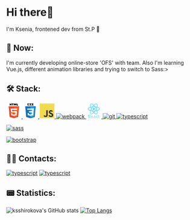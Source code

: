 # Hi there👋

I'm Ksenia, frontened dev from St.P 👋


## 📅 Now:

I'm currently developing online-store 'OFS' with team. Also I'm learning Vue.js, different animation libraries and trying to switch to Sass:>

## 🛠️ Stack:
<p>
    <a href="https://www.w3.org/html/" target="_blank"> <img src="https://raw.githubusercontent.com/devicons/devicon/master/icons/html5/html5-original-wordmark.svg" alt="html5" width="40" height="40"/> </a>
    <a href="https://www.w3schools.com/css/" target="_blank"> <img src="https://raw.githubusercontent.com/devicons/devicon/master/icons/css3/css3-original-wordmark.svg" alt="css3" width="40" height="40"/> </a>
    <a href="https://developer.mozilla.org/en-US/docs/Web/JavaScript" target="_blank"> <img src="https://raw.githubusercontent.com/devicons/devicon/master/icons/javascript/javascript-original.svg" alt="javascript" width="40" height="40"/> </a>
<a href="https://webpack.js.org/" target="_blank"> <img src="https://www.vectorlogo.zone/logos/js_webpack/js_webpack-icon.svg" alt="webpack" width="40" height="40"/> </a>
<a href="https://reactjs.org/" target="_blank"> <img src="https://raw.githubusercontent.com/devicons/devicon/master/icons/react/react-original-wordmark.svg" alt="react" width="40" height="40"/> </a>
<a href="https://git-scm.com/" target="_blank"> <img src="https://www.vectorlogo.zone/logos/git-scm/git-scm-icon.svg" alt="git" width="40" height="40"/> </a>
<a href="https://www.typescriptlang.org/" title="TypeScript"><img src="https://www.vectorlogo.zone/logos/typescriptlang/typescriptlang-icon.svg" alt="typescript" width="40" height="40" /></a>
</p>
<a href="https://sass-scss.ru" title="saas"><img src="https://www.vectorlogo.zone/logos/sass-lang/sass-lang-icon.svg" alt="sass" width="40" height="40" /></a>
</p>
<a href="https://getbootstrap.com" title="bootstrap"><img src="https://www.vectorlogo.zone/logos/getbootstrap/getbootstrap-icon.svg" alt="bootstrap" width="40" height="40" /></a>
</p>



## 👩‍💻 Contacts:
<p>
<a href="https://t.me/ks_sshirokova" title="https://t.me/ks_sshirokova"><img src="https://www.vectorlogo.zone/logos/telegram/telegram-icon.svg" alt="typescript" width="40" height="40" /></a>
<a href="mailto:ksirokova85@gmail.com" title="ksirokova85@gmail.com"><img src="https://www.vectorlogo.zone/logos/gmail/gmail-icon.svg" alt="typescript" width="40" height="40" /></a>
</p>

## 📟 Statistics:
![ksshirokova's GitHub stats](https://github-readme-stats.vercel.app/api?username=ksshirokova&show_icons=true&theme=transparent)
[![Top Langs](https://github-readme-stats.vercel.app/api/top-langs/?username=ksshirokova&layout=compact)](https://github.com/ksshirokova/github-readme-stats)
